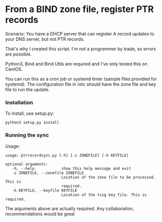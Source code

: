 # From a BIND zone file, register PTR records

Scenario: You have a DHCP server that can register A record updates to your
DNS server, but not PTR records.

That's why I created this script. I'm not a programmer by trade,
so errors are possible.

Python3, Bind and Bind Utils are required and I've only tested this on CentOS.

You can run this as a cron job or systemd timer (sample files provided for
systemd). The configuration file in /etc should have the zone file and key file
to run the update.

### Installation

To install, use setup.py:

    python3 setup.py install

### Running the sync

Usage:

    usage: ptrrecordsync.py [-h] [-z ZONEFILE] [-k KEYFILE]

    optional arguments:
       -h, --help            show this help message and exit
       -z ZONEFILE, --zonefile ZONEFILE
                             Location of the zone file to be processed. This is
                             required.
       -k KEYFILE, --keyfile KEYFILE
                             Location of the tsig key file. This is required.


The arguments above are actually required. Any collaboration, recommendations
would be great
